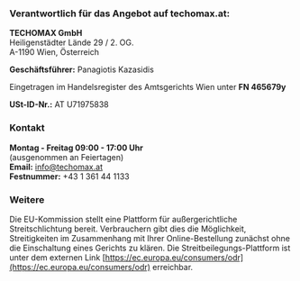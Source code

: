 
### Verantwortlich für das Angebot auf techomax.at:

**TECHOMAX GmbH**  
Heiligenstädter Lände 29 / 2. OG.  
A-1190 Wien, Österreich

**Geschäftsführer:** Panagiotis Kazasidis

Eingetragen im Handelsregister des Amtsgerichts Wien unter **FN 465679y**

**USt-ID-Nr.:** AT U71975838

### Kontakt
**Montag - Freitag 09:00 - 17:00 Uhr**  
(ausgenommen an Feiertagen)  
**Email:** info@techomax.at  
**Festnummer:** +43 1 361 44 1133

### Weitere
Die EU-Kommission stellt eine Plattform für außergerichtliche Streitschlichtung bereit. Verbrauchern gibt dies die Möglichkeit, Streitigkeiten im Zusammenhang mit Ihrer Online-Bestellung zunächst ohne die Einschaltung eines Gerichts zu klären. Die Streitbeilegungs-Plattform ist unter dem externen Link [https://ec.europa.eu/consumers/odr](https://ec.europa.eu/consumers/odr) erreichbar.